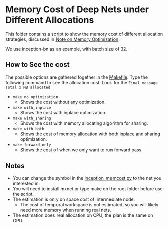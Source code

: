 Memory Cost of Deep Nets under Different Allocations
====================================================
This folder contains a script to show the memory cost of different allocation strategies,
discussed in [Note on Memory Optimization](http://mxnet.io/architecture/note_memory.html).

We use inception-bn as an example, with batch size of 32.

How to See the cost
-------------------
The possible options are gathered together in the [Makefile](Makefile).
Type the following command to see the allocation cost. Look for the
```Final message Total x MB allocated```
- ```make no_optimization```
  - Shows the cost without any optimization.
- ```make with_inplace```
  - Shows the cost with inplace optimization.
- ```make with_sharing```
  - Shows the cost with memory allocating algorithm for sharing.
- ```make with_both```
  - Shows the cost of memory allocation with both inplace and sharing optimization.
- ```make forward_only```
  - Shows the cost of when we only want to run forward pass.

Notes
-----
- You can change the symbol in the [inception_memcost.py](inception_memcost.py) to the net you interested in.
- You will need to install mxnet or type make on the root folder before use the script.
- The estimation is only on space cost of intermediate node.
  - The cost of temporal workspace is not estimated, so you will likely need more memory when running real nets.
- The estimation does real allocation on CPU, the plan is the same on GPU.
